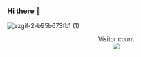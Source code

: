 ### Hi there 👋

![ezgif-2-b95b673fb1 (1)](https://github.com/Kotochi0/Kotochi0/assets/168423879/dee23a42-b855-4f78-80e2-06670e755089)

<div align="center">

 <script><a href="https://twitter.com/@Kotochitw?ref_src=twsrc%5Etfw" class="twitter-follow-button" data-show-count="false">Follow @Kotochitw</a><script async src="https://platform.twitter.com/widgets.js" charset="utf-8"></script>
</div>

<p align="center"> 
  <div align="center">Visitor count</div>
  <div align="center">
    <img src="https://profile-counter.glitch.me/Kotochi0/count.svg"/>
  </div> 
</p>
